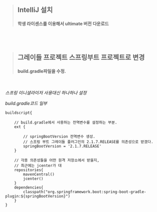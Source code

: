 >## IntelliJ 설치   
>#### 학생 라이센스를 이용해서 ultimate 버전 다운로드   

<br>
<br>

>## 그레이들 프로젝트 스프링부트 프로젝트로 변경   
>#### build.gradle파일을 수정.

<br>

*스프링 이니셜라이저 사용대신 하나하나 설정*   

*build.gradle코드 일부*   

```
buildscript{

    // build.gradle에서 사용하는 전역변수를 설정하는 부분.
    ext {
       
        // springBootVersion 전역변수 생성.
        // 스프링 부트 그레이들 플러그인의 2.1.7.RELEASE를 의존성으로 받겠다.
        springBootVersion = '2.1.7.RELEASE'
    }
    
    // 각종 의존성들을 어떤 원격 저장소에서 받을지,
    // 최근에는 jcenter가 대
    repositories{
        mavenCentral()
        jcenter()
    }
    dependencies{
        classpath("org.springframework.boot:spring-boot-gradle-plugin:${springBootVersion}")
    }
}
```
